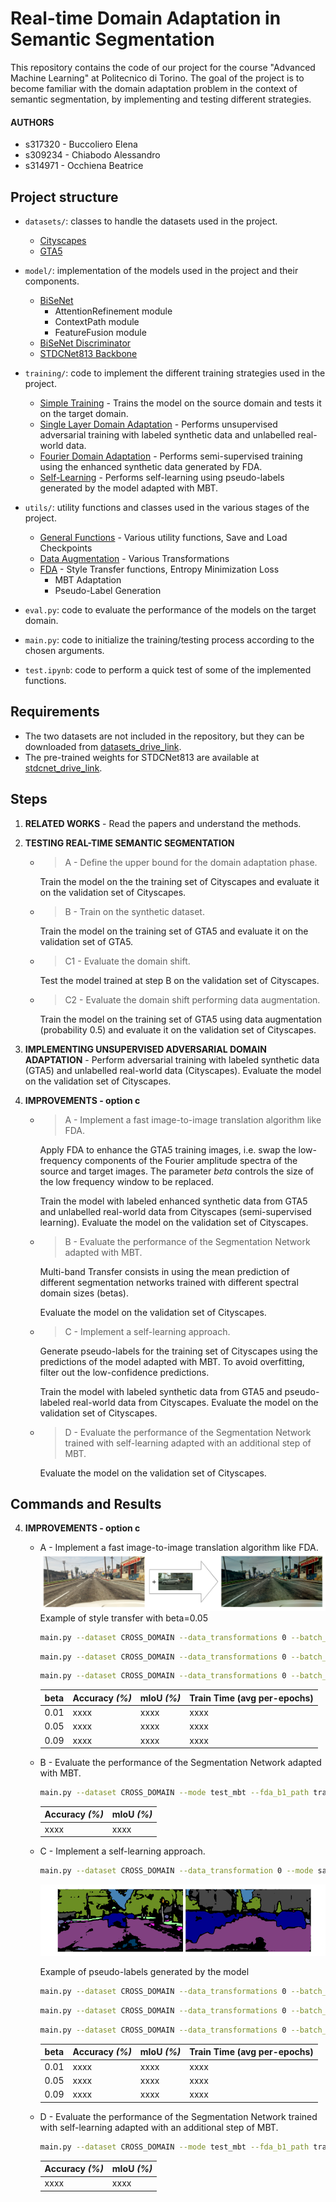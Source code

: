 # Real-time Domain Adaptation in Semantic Segmentation

This repository contains the code of our project for the course "Advanced Machine Learning" at Politecnico di Torino. The goal of the project is to become familiar with the domain adaptation problem in the context of semantic segmentation, by implementing and testing different strategies.

#### AUTHORS
- s317320 - Buccoliero Elena
- s309234 - Chiabodo Alessandro
- s314971 - Occhiena Beatrice

## Project structure
- `datasets/`: classes to handle the datasets used in the project.
  - [Cityscapes](datasets/cityscapes.py)
  - [GTA5](datasets/gta5.py)

- `model/`: implementation of the models used in the project and their components.
  - [BiSeNet](model/model_stages.py)
    - AttentionRefinement module
    - ContextPath module
    - FeatureFusion module
  - [BiSeNet Discriminator](model/model_stages.py)
  - [STDCNet813 Backbone](model/stdcnet.py)

- `training/`: code to implement the different training strategies used in the project.
  - [Simple Training](training/simple_train.py) - Trains the model on the source domain and tests it on the target domain.
  - [Single Layer Domain Adaptation](training/single_layer_da_train.py) - Performs unsupervised adversarial training with labeled synthetic data and unlabelled real-world data.
  - [Fourier Domain Adaptation](training/fda_train.py) - Performs semi-supervised training using the enhanced synthetic data generated by FDA.
  - [Self-Learning](training/fda_self_learning_train.py) - Performs self-learning using pseudo-labels generated by the model adapted with MBT.

- `utils/`: utility functions and classes used in the various stages of the project.
  - [General Functions](utils/general.py) - Various utility functions, Save and Load Checkpoints
  - [Data Augmentation](utils/aug.py) - Various Transformations
  - [FDA](utils/fda.py) - Style Transfer functions, Entropy Minimization Loss
    - MBT Adaptation
    - Pseudo-Label Generation

- `eval.py`: code to evaluate the performance of the models on the target domain.
- `main.py`: code to initialize the training/testing process according to the chosen arguments.
- `test.ipynb`: code to perform a quick test of some of the implemented functions.

## Requirements
- The two datasets are not included in the repository, but they can be downloaded from [datasets_drive_link](https://drive.google.com/drive/u/0/folders/1iE8wJT7tuDOVjEBZ7A3tOPZmNdroqG1m).
- The pre-trained weights for STDCNet813 are available at [stdcnet_drive_link](https://drive.google.com/drive/folders/1wROFwRt8qWHD4jSo8Zu1gp1d6oYJ3ns1).

## Steps
1. **RELATED WORKS** - Read the papers and understand the methods.
2. **TESTING REAL-TIME SEMANTIC SEGMENTATION**
    - > A - Define the upper bound for the domain adaptation phase.
    
      Train the model on the the training set of Cityscapes and evaluate it on the validation set of Cityscapes.

    - > B - Train on the synthetic dataset.
    
      Train the model on the training set of GTA5 and evaluate it on the validation set of GTA5.

    - > C1 - Evaluate the domain shift.

      Test the model trained at step B on the validation set of Cityscapes.

    - > C2 - Evaluate the domain shift performing data augmentation.

      Train the model on the training set of GTA5 using data augmentation (probability 0.5) and evaluate it on the validation set of Cityscapes.

3. **IMPLEMENTING UNSUPERVISED ADVERSARIAL DOMAIN ADAPTATION** - Perform adversarial training with labeled synthetic data (GTA5) and unlabelled real-world data (Cityscapes). Evaluate the model on the validation set of Cityscapes.

4. **IMPROVEMENTS - option c**

    - > A - Implement a fast image-to-image translation algorithm like FDA.
    
      Apply FDA to enhance the GTA5 training images, i.e. swap the low-frequency components of the Fourier amplitude spectra of the source and target images. The parameter *beta* controls the size of the low frequency window to be replaced.

      Train the model with labeled enhanced synthetic data from GTA5 and unlabelled real-world data from Cityscapes (semi-supervised learning). Evaluate the model on the validation set of Cityscapes. 
      
    - > B - Evaluate the performance of the Segmentation Network adapted with MBT.

      Multi-band Transfer consists in using the mean prediction of different segmentation networks trained with different spectral domain sizes (betas).

      Evaluate the model on the validation set of Cityscapes.

    - > C - Implement a self-learning approach.

      Generate pseudo-labels for the training set of Cityscapes using the predictions of the model adapted with MBT. To avoid overfitting, filter out the low-confidence predictions.

      Train the model with labeled synthetic data from GTA5 and pseudo-labeled real-world data from Cityscapes. Evaluate the model on the validation set of Cityscapes.

    - > D - Evaluate the performance of the Segmentation Network trained with self-learning adapted with an additional step of MBT.

      Evaluate the model on the validation set of Cityscapes.

## Commands and Results

4. **IMPROVEMENTS - option c**
    - A - Implement a fast image-to-image translation algorithm like FDA.
      ![Alt text](image-1.png)
      Example of style transfer with beta=0.05
      ```bash
      main.py --dataset CROSS_DOMAIN --data_transformations 0 --batch_size 5 --learning_rate 0.01 --num_epochs 50 --save_model_path trained_models\norm_fda0.09 --resume False --comment norm_fda0.09 --mode train_fda --num_workers 4 --optimizer sgd --beta 0.09
      ```
      ```bash
      main.py --dataset CROSS_DOMAIN --data_transformations 0 --batch_size 5 --learning_rate 0.05 --num_epochs 50 --save_model_path trained_models\norm_fda0.05 --resume False --comment norm_fda0.05 --mode train_fda --num_workers 4 --optimizer sgd --beta 0.05
      ```
      ```bash
      main.py --dataset CROSS_DOMAIN --data_transformations 0 --batch_size 5 --learning_rate 0.01 --num_epochs 50 --save_model_path trained_models\norm_fda0.01 --resume False --comment norm_fda0.01 --mode train_fda --num_workers 4 --optimizer sgd --beta 0.01
      ```
      | beta | Accuracy _(%)_ | mIoU _(%)_ | Train Time (avg per-epochs) |
      |------|----------------|------------|-----------------------------|
      | 0.01 | xxxx           | xxxx       | xxxx                        |
      | 0.05 | xxxx           | xxxx       | xxxx                        |
      | 0.09 | xxxx           | xxxx       | xxxx                        |
    
    - B - Evaluate the performance of the Segmentation Network adapted with MBT.
      ```bash
      main.py --dataset CROSS_DOMAIN --mode test_mbt --fda_b1_path trained_models\norm_fda0.01\best.pth --fda_b2_path trained_models\norm_fda0.05\best.pth --fda_b3_path trained_models\norm_fda0.09\best.pth
      ```
      | Accuracy _(%)_ | mIoU _(%)_ |
      |----------------|------------|
      | xxxx           | xxxx       |
    - C - Implement a self-learning approach.
      ```bash
      main.py --dataset CROSS_DOMAIN --data_transformation 0 --mode save_pseudo --fda_b1_path trained_models\norm_fda0.01\best.pth --fda_b2_path trained_models\norm_fda0.05\best.pth --fda_b3_path trained_models\norm_fda0.09\best.pth --save_pseudo_path dataset\Cityscapes\pseudo_label
      ```
      ![Alt text](image-2.png)

      Example of pseudo-labels generated by the model
      
      ```bash
      main.py --dataset CROSS_DOMAIN --data_transformations 0 --batch_size 5 --learning_rate 0.01 --num_epochs 50 --save_model_path trained_models\selflearn_fda0.01 --resume False --comment selflearn_fda0.01 --mode self_learning --num_workers 4 --optimizer sgd --beta 0.01
      ```
      ```bash
      main.py --dataset CROSS_DOMAIN --data_transformations 0 --batch_size 5 --learning_rate 0.05 --num_epochs 50 --save_model_path trained_models\selflearn_fda0.05 --resume False --comment selflearn_fda0.05 --mode self_learning --num_workers 4 --optimizer sgd --beta 0.05
      ```
      ```bash
      main.py --dataset CROSS_DOMAIN --data_transformations 0 --batch_size 5 --learning_rate 0.01 --num_epochs 50 --save_model_path trained_models\selflearn_fda0.09 --resume False --comment selflearn_fda0.09 --mode self_learning --num_workers 4 --optimizer sgd --beta 0.09
      ```
      | beta | Accuracy _(%)_ | mIoU _(%)_ | Train Time (avg per-epochs) |
      |------|----------------|------------|-----------------------------|
      | 0.01 | xxxx           | xxxx       | xxxx                        |
      | 0.05 | xxxx           | xxxx       | xxxx                        |
      | 0.09 | xxxx           | xxxx       | xxxx                        |

    - D - Evaluate the performance of the Segmentation Network trained with self-learning adapted with an additional step of MBT.
      ```bash
      main.py --dataset CROSS_DOMAIN --mode test_mbt --fda_b1_path trained_models\selflearn_fda0.01\best.pth --fda_b2_path trained_models\selflearn_fda0.05\best.pth --fda_b3_path trained_models\selflearn_fda0.09\best.pth
      ```
      | Accuracy _(%)_ | mIoU _(%)_ |
      |----------------|------------|
      | xxxx           | xxxx       |
   
